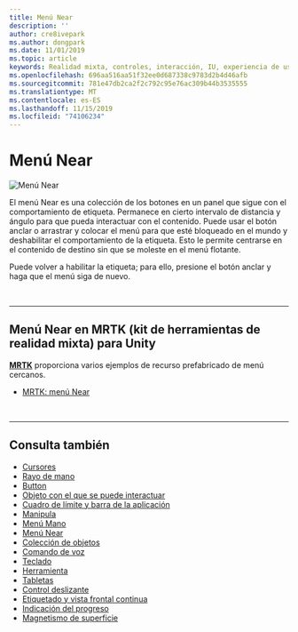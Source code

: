 ```yaml
---
title: Menú Near
description: ''
author: cre8ivepark
ms.author: dongpark
ms.date: 11/01/2019
ms.topic: article
keywords: Realidad mixta, controles, interacción, IU, experiencia de usuario
ms.openlocfilehash: 696aa516aa51f32ee0d687338c9783d2b4d46afb
ms.sourcegitcommit: 781e47db2ca2f2c792c95e76ac309b44b3535555
ms.translationtype: MT
ms.contentlocale: es-ES
ms.lasthandoff: 11/15/2019
ms.locfileid: "74106234"
---
```

# <a name="near-menu"></a>Menú Near

![Menú Near](images/UX/UX_Hero_NearMenu.jpg)

El menú Near es una colección de los botones en un panel que sigue con el comportamiento de etiqueta. Permanece en cierto intervalo de distancia y ángulo para que pueda interactuar con el contenido. Puede usar el botón anclar o arrastrar y colocar el menú para que esté bloqueado en el mundo y deshabilitar el comportamiento de la etiqueta. Esto le permite centrarse en el contenido de destino sin que se moleste en el menú flotante.

Puede volver a habilitar la etiqueta; para ello, presione el botón anclar y haga que el menú siga de nuevo.

<br>

---

## <a name="near-menu-in-mrtkmixed-reality-toolkit-for-unity"></a>Menú Near en MRTK (kit de herramientas de realidad mixta) para Unity
**[MRTK](https://github.com/Microsoft/MixedRealityToolkit-Unity)** proporciona varios ejemplos de recurso prefabricado de menú cercanos.

* [MRTK: menú Near](https://microsoft.github.io/MixedRealityToolkit-Unity/Documentation/README_NearMenu.html)


<br>

---


## <a name="see-also"></a>Consulta también

* [Cursores](cursors.md)
* [Rayo de mano](point-and-commit.md)
* [Button](button.md)
* [Objeto con el que se puede interactuar](interactable-object.md)
* [Cuadro de límite y barra de la aplicación](app-bar-and-bounding-box.md)
* [Manipula](direct-manipulation.md)
* [Menú Mano](hand-menu.md)
* [Menú Near](near-menu.md)
* [Colección de objetos](object-collection.md)
* [Comando de voz](voice-input.md)
* [Teclado](keyboard.md)
* [Herramienta](tooltip.md)
* [Tabletas](slate.md)
* [Control deslizante](slider.md)
* [Etiquetado y vista frontal continua](billboarding-and-tag-along.md)
* [Indicación del progreso](progress.md)
* [Magnetismo de superficie](surface-magnetism.md)
